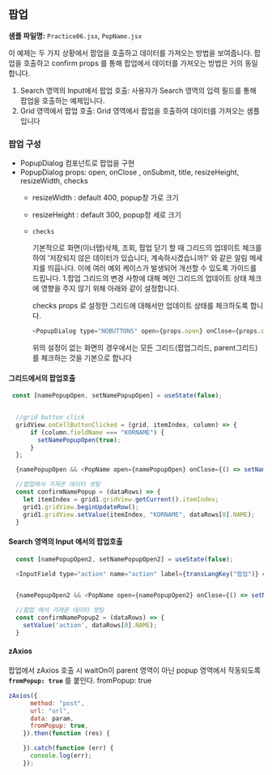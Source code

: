 ## 팝업
**샘플 파일명:**  `Practice06.jsx`, `PopName.jsx`

이 예제는 두 가지 상황에서 팝업을 호출하고 데이터를 가져오는 방법을 보여줍니다. 팝업을 호출하고 confirm props 를 통해 팝업에서 데이터를 가져오는 방법은 거의 동일합니다.
1. Search 영역의 Input에서 팝업 호출: 사용자가 Search 영역의 입력 필드를 통해 팝업을 호출하는 예제입니다.
2. Grid 영역에서 팝업 호출: Grid 영역에서 팝업을 호출하여 데이터를 가져오는 샘플입니다

### 팝업 구성
- PopupDialog 컴포넌트로 팝업을 구현
- PopupDialog props: open, onClose , onSubmit, title, resizeHeight, resizeWidth, checks
  - resizeWidth : default 400, popup창 가로 크기
  - resizeHeight : default 300, popup창 세로 크기
  - `checks`
    
    기본적으로 화면(이너탭)삭제, 조회, 팝업 닫기 할 때 그리드의 업데이트 체크를 하여
'저장되지 않은 데이터가 있습니다, 계속하시겠습니까?' 와 같은 알림 메세지를 띄웁니다.
이에 여러 예외 케이스가 발생되어 개선할 수 있도록 가이드를 드립니다.
1.팝업 그리드의 변경 사항에 대해 메인 그리드의 업데이트 상태 체크에 영향을 주지 않기 위해 아래와 같이 설정합니다.
  
    checks props 로 설정한 그리드에 대해서만 업데이트 상태를 체크하도록 합니다.
    ```javascript
    <PopupDialog type="NOBUTTONS" open={props.open} onClose={props.onClose} checks={[itemGroupMasterGrid]} ~ >
    ``` 
    위의 설정이 없는 화면의 경우에서는 모든 그리드(팝업그리드, parent그리드)를 체크하는 것을 기본으로 합니다


#### 그리드에서의 팝업호출
```javascript
 const [namePopupOpen, setNamePopupOpen] = useState(false);


  //grid button click
  gridView.onCellButtonClicked = (grid, itemIndex, column) => {
      if (column.fieldName === "KORNAME") {
        setNamePopupOpen(true);
      }
  };

  {namePopupOpen && <PopName open={namePopupOpen} onClose={() => setNamePopupOpen(false)} confirm={confirmNamePopup} />}

  //팝업에서 가져온 데이터 셋팅
  const confirmNamePopup = (dataRows) => {
    let itemIndex = grid1.gridView.getCurrent().itemIndex;
    grid1.gridView.beginUpdateRow();  
    grid1.gridView.setValue(itemIndex, "KORNAME", dataRows[0].NAME);
  }

```

#### Search 영역의 Input 에서의 팝업호출
```javascript
  const [namePopupOpen2, setNamePopupOpen2] = useState(false);

  <InputField type="action" name="action" label={transLangKey("팝업")} control={control} onClick={()=> setNamePopupOpen2(true)}><Icon.Search /></InputField>


  {namePopupOpen2 && <PopName open={namePopupOpen2} onClose={() => setNamePopupOpen2(false)} confirm={confirmNamePopup2} />}

  //팝업 에서 가져온 데이터 셋팅
  const confirmNamePopup2 = (dataRows) => {
    setValue('action', dataRows[0].NAME);
  }
```

#### zAxios 
팝업에서 zAxios 호출 시 waitOn이 parent 영역이 아닌 popup 영역에서 작동되도록 **`fromPopup: true`** 를 붙인다.
fromPopup: true
```javascript
zAxios({      
      method: "post",
      url: "url",
      data: param,
      fromPopup: true,
    }).then(function (res) {

    }).catch(function (err) {
      console.log(err);
    });
```